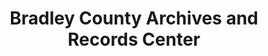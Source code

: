 ---
layout: repo
title: "Bradley County Archives and Records Center"
id: 5991
permalink: repos/5991/
---